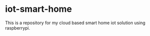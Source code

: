# iot-smart-home
This is a repository for my cloud based smart home iot solution using raspberrypi. 
